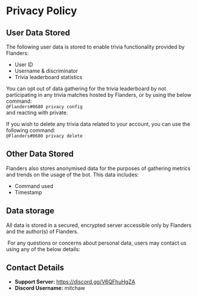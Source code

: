 # Privacy Policy

## User Data Stored
The following user data is stored to enable trivia functionality provided by Flanders:
- User ID
- Username & discriminator
- Trivia leaderboard statistics

You can opt out of data gathering for the trivia leaderboard by not participating in any trivia matches hosted by Flanders, or by using the below command:  
`@Flanders#0680 privacy config`  
and reacting with private.

If you wish to delete any trivia data related to your account, you can use the following command:  
`@Flanders#0680 privacy delete`

## Other Data Stored
Flanders also stores anonymised data for the purposes of gathering metrics and trends on the usage of the bot. This data includes:
- Command used
- Timestamp

## Data storage
All data is stored in a secured, encrypted server accessible only by Flanders and the author(s) of Flanders.

 For any questions or concerns about personal data, users may contact us using any of the below details:

 ## Contact Details  
- **Support Server:** https://discord.gg/V6QFhuHgZA  
- **Discord Username:** mitchaw  
